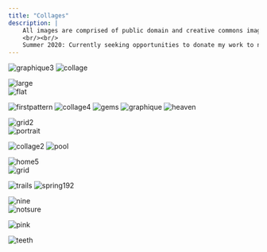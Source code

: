 ```yaml
---
title: "Collages"
description: |
    All images are comprised of public domain and creative commons images.
    <br/><br/>
    Summer 2020: Currently seeking opportunities to donate my work to non-profits. Especially in the format of public murals / paintings. Please e-mail me (see letter icon on home page) for more information.
---
```

![graphique3](./images/graphique3.jpg)
![collage](./images/collage.jpg)

<div class="row">
    <div class="column">
        <img alt="large" src="./images/large.jpg" />
    </div>
    <div class="column">
        <img alt="flat" src="./images/flat.jpg" />
    </div>
</div>

![firstpattern](./images/firstpattern.jpg)
![collage4](./images/collage4.jpg)
![gems](./images/gems.jpg)
![graphique](./images/graphique.jpg)
![heaven](./images/heaven.jpg)

<div class="row">
    <div class="column">
        <img alt="grid2" src="./images/grid2.jpg" />
    </div>
    <div class="column">
        <img alt="portrait" src="./images/portrait.jpg" />
    </div>
</div>

![collage2](./images/collage2.jpg)
![pool](./images/pool.jpg)

<div class="row">
    <div class="column">
        <img alt="home5" src="./images/home5.jpg" />
    </div>
    <div class="column">
        <img alt="grid" src="./images/grid.jpg" />
    </div>
</div>

![trails](./images/trails.jpg)
![spring192](./images/spring192.jpg)

<div class="row">
    <div class="column">
        <img alt="nine" src="./images/nine.jpg" />
    </div>
    <div class="column">
        <img alt="notsure" src="./images/notsure.jpg" />
    </div>
</div>

![pink](./images/pink.jpg)

<div class="shadow">
    <img alt="teeth" src="./images/teeth.jpg" />
</div>
